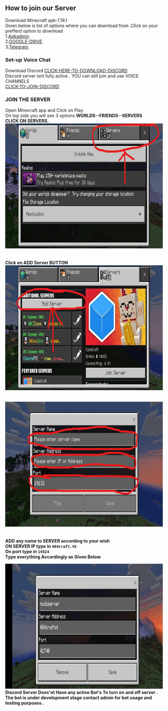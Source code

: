 ## How to join our Server
Download Minecraft apk-1.19.1 <br>
Given below is list of options where you can download from .Click on your prefferd option to download<br>
1.[Apkadmin](https://apkadmin.com/cb0b8yevox76/Minecraft_1.19.10.03___40_Full__41_.apk.html).<br>
2.[GOOGLE-DRIVE](https://drive.google.com/uc?id=1PxLG2YSI-SWUqbEYQLdj1WBHl43cMi0m&export=download).<br>
3.[Telegram](https://t.me/apks_404_gaming).<br>

### Set-up Voice Chat


Download Discord [CLICK-HERE-TO-DOWNLOAD-DISCORD](https://play.google.com/store/apps/details?id=com.discord) 
<br>
Discord server isnt fully active  . YOU can still join and use VOICE CHANNELS
<br>
[CLICK-TO-JOIN-DISCORD](https://discord.gg/JRvkgsKVfU)

### JOIN THE SERVER 
Open Minecraft app and Click on Play.
<br>
On top side you will see 3 options <b>WORLDS--FRIENDS--SERVERS<b> 
  <br>CLICK ON SERVERS.<br>
  <img width="800" height="400" alt="Your internet speed sucks" src="prt1.jpg">
  <br>
  <br>
  <br>
  <b>Click on ADD Server BUTTON</b>
    <img width="800" height="400" alt="Your internet speed sucks" src="prt2.jpg">
  <br>
  <br>
  <br>
    <img width="800" height="400" alt="Your internet speed sucks" src="prt3.jpg">
  <br>
  <br>
  <br>
  <b>ADD any name to SERVER according  to your wish
    <br>
    ON SERVER IP type in <code>404craft.tk</code>
    <br>
    On port type in <code>19824</code>
    <br>
    Type everything Accordingly as Given Below
    </b>
  <br>
    
  <img width="800" height="400" alt="Your internet speed sucks" src="prt4.jpg">
<br>
  Discord Server Does'nt Have any active Bot's To turn on and off server . The bot is under development stage contact admin for bot usage and testing purposes . 



